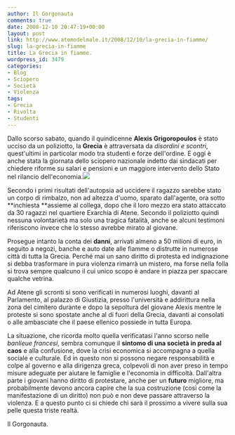 ```yaml
---
author: Il Gorgonauta
comments: true
date: 2008-12-10 20:47:19+00:00
layout: post
link: http://www.atomodelmale.it/2008/12/10/la-grecia-in-fiamme/
slug: la-grecia-in-fiamme
title: La Grecia in fiamme.
wordpress_id: 3479
categories:
- Blog
- Sciopero
- Società
- Violenza
tags:
- Grecia
- Rivolta
- Studenti
---
```


Dallo scorso sabato, quando  il quindicenne **Alexis Grigoropoulos** è stato ucciso da un poliziotto, la **Grecia** è attraversata da _disordini _e_ scontri_, quest'ultimi in particolar modo tra studenti e forze dell'ordine. E oggi è anche stata la giornata dello sciopero nazionale indetto dai sindacati per  chiedere riforme su salari e pensioni e un maggiore intervento dello Stato nel rilancio dell'economia.![](http://www.atomodelmale.it/wp-content/uploads/2008/12/greciadisordini-300x191.jpg)

Secondo i primi risultati dell'autopsia ad uccidere il ragazzo sarebbe stato un corpo di rimbalzo, non ad altezza d'uomo, sparato dall'agente, ora sotto **inchiesta **assieme al collega, dopo che il loro mezzo era stato attaccato da 30 ragazzi nel quartiere Exarchia di Atene. Secondo il poliziotto quindi nessuna volontarietà ma solo una tragica fatalità, anche se alcuni testimoni riferiscono invece che lo stesso avrebbe mirato al giovane.

Prosegue intanto la conta dei **danni**, arrivati almeno a 50 milioni di euro, in seguito a negozi, banche e auto date alle fiamme o distrutte in numerose città di tutta la Grecia. Perché mai un sano diritto di protesta ed indignazione si debba trasformare in pura violenza rimarrà un mistero, ma forse nella folla si trova sempre qualcuno il cui unico scopo è andare in piazza per spaccare qualche vetrina.

<!-- more -->


Ad Atene gli scronti si sono verificati in numerosi luoghi, davanti al Parlamento, al palazzo di Giustizia, presso l'università e addirittura nella zona del cimitero durante e dopo la sepoltura del giovane Alexis mentre le proteste si sono spostate anche al di fuori della Grecia, davanti ai consolati o alle ambasciate che il paese ellenico possiede in tutta Europa.

La situazione, che ricorda molto quella verificatasi l'anno scorso nelle _banlieue francesi_, sembra comunque il **sintomo di una società in preda al caos** e alla confusione, dove la crisi economica si accompagna a quella sociale e culturale. Ed in questo non si possono negare responsabilità e colpe al governo e alla dirigenza greca, colpevoli di non aver preso in tempo misure adeguate per aiutare le famiglie e l'economia in difficoltà. Dall'altra parte i giovani hanno diritto di protestare, anche per un **futuro** migliore, ma probabilmente devono ancora capire che la sua costruzione (così come la manifestazione di un diritto) non può e non deve passare attraverso la violenza. E a questo punto ci si chiede chi sarà il prossimo a vivere sulla sua pelle questa triste realtà.

Il Gorgonauta.
